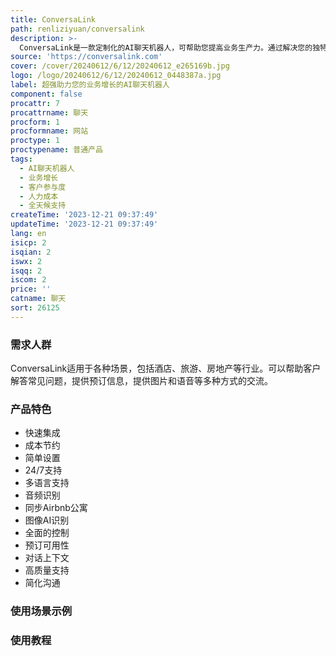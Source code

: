 ```yaml
---
title: ConversaLink
path: renliziyuan/conversalink
description: >-
  ConversaLink是一款定制化的AI聊天机器人，可帮助您提高业务生产力。通过解决您的独特需求，提高销售和客户参与度。轻松集成AI聊天机器人，节省人力成本，快速设置，全天候支持。同时具备语音识别、图像识别、预订可用性等多个功能点。
source: 'https://conversalink.com'
cover: /cover/20240612/6/12/20240612_e265169b.jpg
logo: /logo/20240612/6/12/20240612_0448387a.jpg
label: 超强助力您的业务增长的AI聊天机器人
component: false
procattr: 7
procattrname: 聊天
procform: 1
procformname: 网站
proctype: 1
proctypename: 普通产品
tags:
  - AI聊天机器人
  - 业务增长
  - 客户参与度
  - 人力成本
  - 全天候支持
createTime: '2023-12-21 09:37:49'
updateTime: '2023-12-21 09:37:49'
lang: en
isicp: 2
isqian: 2
iswx: 2
isqq: 2
iscom: 2
price: ''
catname: 聊天
sort: 26125
---
```




### 需求人群
ConversaLink适用于各种场景，包括酒店、旅游、房地产等行业。可以帮助客户解答常见问题，提供预订信息，提供图片和语音等多种方式的交流。

### 产品特色
- 快速集成
- 成本节约
- 简单设置
- 24/7支持
- 多语言支持
- 音频识别
- 同步Airbnb公寓
- 图像AI识别
- 全面的控制
- 预订可用性
- 对话上下文
- 高质量支持
- 简化沟通

### 使用场景示例


### 使用教程


  
